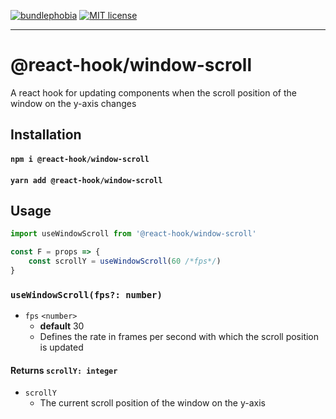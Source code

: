 [![bundlephobia](https://img.shields.io/bundlephobia/minzip/@react-hook/window-scroll?style=plastic)](https://bundlephobia.com/result?p=@react-hook/window-scroll)
[![MIT license](https://img.shields.io/badge/License-MIT-blue.svg)](https://jaredlunde.mit-license.org/)

---

# @react-hook/window-scroll
A react hook for updating components when the scroll position of the window on the
y-axis changes

## Installation
#### `npm i @react-hook/window-scroll`
#### `yarn add @react-hook/window-scroll`

## Usage
```js
import useWindowScroll from '@react-hook/window-scroll'

const F = props => {
    const scrollY = useWindowScroll(60 /*fps*/)
}
```

### `useWindowScroll(fps?: number)`
- `fps` `<number>`
  - **default** 30
  - Defines the rate in frames per second with which the scroll position
    is updated
  
#### Returns `scrollY: integer`
- `scrollY`
  - The current scroll position of the window on the y-axis